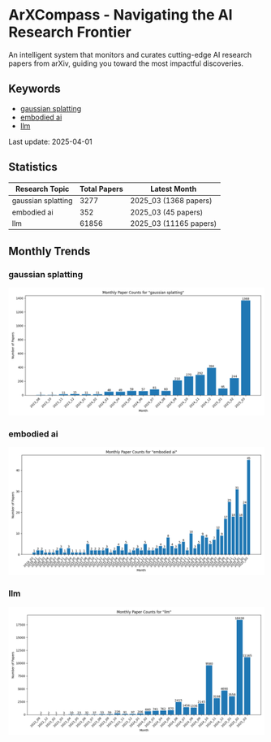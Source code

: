 # ArXCompass - Navigating the AI Research Frontier
An intelligent system that monitors and curates cutting-edge AI research papers from arXiv, guiding you toward the most impactful discoveries.

## Keywords

- [gaussian splatting](gaussian_splatting/)
- [embodied ai](embodied_ai/)
- [llm](llm/)

Last update: 2025-04-01

## Statistics

| Research Topic | Total Papers | Latest Month |
| --- | --- | --- |
| gaussian splatting | 3277 | 2025_03 (1368 papers) |
| embodied ai | 352 | 2025_03 (45 papers) |
| llm | 61856 | 2025_03 (11165 papers) |

## Monthly Trends

### gaussian splatting

![Monthly Paper Counts for gaussian splatting](gaussian_splatting/monthly_stats.png)

### embodied ai

![Monthly Paper Counts for embodied ai](embodied_ai/monthly_stats.png)

### llm

![Monthly Paper Counts for llm](llm/monthly_stats.png)

